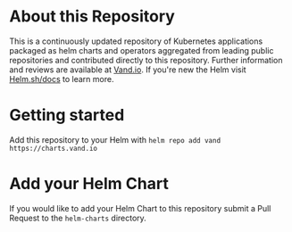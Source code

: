 # About this Repository
This is a continuously updated repository of Kubernetes applications packaged as helm charts and operators aggregated from leading public repositories and contributed directly to this repository.  Further information and reviews are available at [Vand.io](http://vand.io).  If you're new the Helm visit [Helm.sh/docs](http://helm.sh/docs/) to learn more.

# Getting started
Add this repository to your Helm with `helm repo add vand https://charts.vand.io`

# Add your Helm Chart
If you would like to add your Helm Chart to this repository submit a Pull Request to the `helm-charts` directory.
